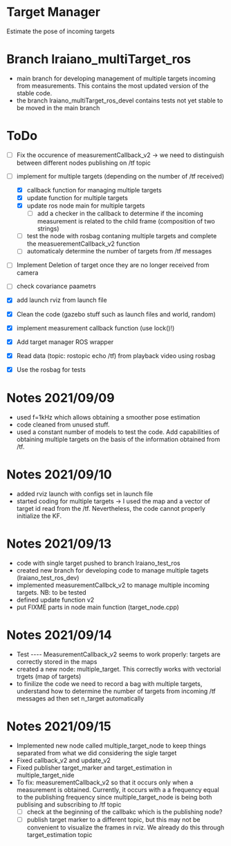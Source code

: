 # Target Manager

Estimate the pose of incoming targets

# Branch lraiano_multiTarget_ros
- main branch for developing management of multiple targets incoming from measurements. This contains the most updated version of the stable code.
- the branch lraiano_multiTarget_ros_devel contains tests not yet stable to be moved in the main branch

# ToDo

- [ ] Fix the occurence of measurementCallback_v2 -> we need to distinguish between different nodes publishing on /tf topic
- [ ] implement for multiple targets (depending on the number of /tf received)
	- [x] callback function for managing multiple targets
	- [x] update function for multiple targets
	- [x] update ros node main for multiple targets
        - [ ] add a checker in the callback to determine if the incoming measurement is related to the child frame (composition of two strings)
	- [ ] test the node with rosbag contaning multiple targets and complete the measuerementCallback_v2 function
	- [ ] automaticaly determine the number of targets from /tf messages
- [ ] Implement Deletion of target once they are no longer received from camera
- [ ] check covariance paametrs
- [x] add launch rviz from launch file
- [x] Clean the code (gazebo stuff such as launch files and world, random)
- [x] implement measurement callback function (use lock()!)
- [x] Add target manager ROS wrapper
- [x] Read data (topic: rostopic echo /tf) from playback video using rosbag
- [x] Use the rosbag for tests


# Notes 2021/09/09

- used f=1kHz which allows obtaining a smoother pose estimation
- code cleaned from unused stuff.
- used a constant number of models to test the code. Add capabilities of obtaining multiple targets on the basis of the information obtained from /tf.

# Notes 2021/09/10

- added rviz launch with configs set in launch file
- started coding for multiple targets -> I used the map and a vector of target id read from the /tf. Nevertheless, the code cannot properly initialize the KF.

# Notes 2021/09/13
- code with single target pushed to branch lraiano_test_ros
- created new branch for developing code to manage multiple tagets (lraiano_test_ros_dev)
- implemented measurementCallbck_v2 to manage multiple incoming targets. NB: to be tested
- defined update function v2
- put FIXME parts in node main function (target_node.cpp)

# Notes 2021/09/14
- Test ---- MeasurementCallback_v2 seems to work properly: targets are correctly stored in the maps
- created a new node: multiple_target. This correctly works with vectorial trgets (map of targets)
- to finilize the code we need to record a bag with multiple targets, understand how to determine the number of targets from incoming /tf messages ad then set n_target automatically

# Notes 2021/09/15
- Implemented new node called multiple_target_node to keep things separated from what we did considering the sigle target
- Fixed callback_v2 and update_v2
- Fixed publisher target_marker and target_estimation in multiple_target_nide
- To fix: measurementCallback_v2 so that it occurs only when a measurement is obtained. Currently, it occurs with a a frequency equal to the publishing frequency since multiple_target_node is being both publising and subscribing to /tf topic
	- [ ] check at the beginning of the callbakc which is the publishing node?
	- [ ] publish target marker to a different topic, but this may not be convenient to visualize the frames in rviz. We already do this through target_estimation topic

